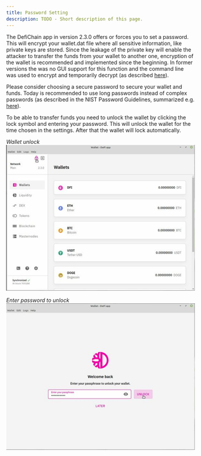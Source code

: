 ```yaml
---
title: Password Setting
description: TODO - Short description of this page.
---
```


The DefiChain app in version 2.3.0 offers or forces you to set a password. This will encrypt your wallet.dat file where all sensitive information, like private keys are stored. Since the leakage of the private key will enable the attacker to transfer the funds from your wallet to another one, encryption of the wallet is recommended and implemented since the beginning. In former versions the was no GUI support for this function and the command line was used to encrypt and temporarily decrypt (as described [here](https://github.com/DeFiCh/app/wiki/Wallet-Encryption)).

Please consider choosing a secure password to secure your wallet and funds. Today is recommended to use long passwords instead of complex passwords (as described in the NIST Password Guidelines, summarized e.g. [here](https://auth0.com/blog/dont-pass-on-the-new-nist-password-guidelines/)).

To be able to transfer funds you need to unlock the wallet by clicking the lock symbol and entering your password. This will unlock the wallet for the time chosen in the settings. After that the wallet will lock automatically.

*Wallet unlock*  
![Wallet unlock](./../media/Wallet_Unlock_1.jpg)

*Enter password to unlock*  
![Enter password to unlock](./../media/Wallet_Unlock_2.jpg)
